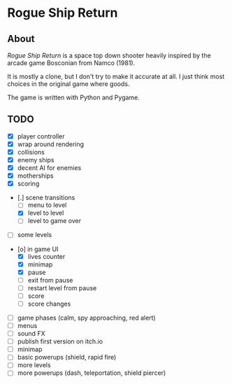 # Rogue Ship Return

## About

*Rogue Ship Return* is a space top down shooter heavily inspired by the arcade game Bosconian from Namco (1981).

It is mostly a clone, but I don't try to make it accurate at all.
I just think most choices in the original game where goods.

The game is written with Python and Pygame. 

## TODO

- [X] player controller
- [X] wrap around rendering
- [X] collisions
- [X] enemy ships
- [X] decent AI for enemies
- [X] motherships
- [X] scoring
- [.] scene transitions
    - [ ] menu to level
    - [X] level to level
    - [ ] level to game over
- [ ] some levels
- [o] in game UI
    - [X] lives counter
    - [X] minimap
    - [X] pause
    - [ ] exit from pause
    - [ ] restart level from pause
    - [ ] score
    - [ ] score changes
- [ ] game phases (calm, spy approaching, red alert)
- [ ] menus
- [ ] sound FX
- [ ] publish first version on itch.io
- [ ] minimap
- [ ] basic powerups (shield, rapid fire)
- [ ] more levels
- [ ] more powerups (dash, teleportation, shield piercer)

